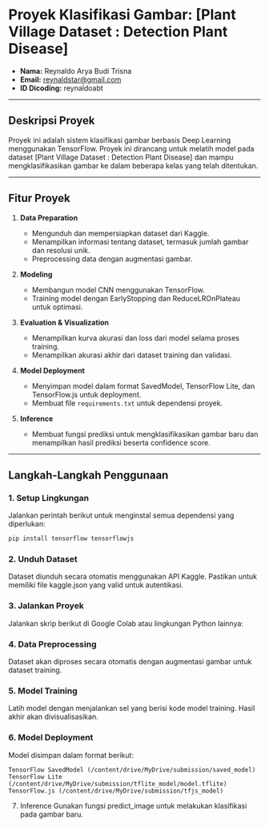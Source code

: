 # Proyek Klasifikasi Gambar: [Plant Village Dataset : Detection Plant Disease]
- **Nama:** Reynaldo Arya Budi Trisna
- **Email:** reynaldstar@gmail.com
- **ID Dicoding:** reynaldoabt

---

## Deskripsi Proyek
Proyek ini adalah sistem klasifikasi gambar berbasis Deep Learning menggunakan TensorFlow. Proyek ini dirancang untuk melatih model pada dataset [Plant Village Dataset : Detection Plant Disease] dan mampu mengklasifikasikan gambar ke dalam beberapa kelas yang telah ditentukan.

---

## Fitur Proyek
1. **Data Preparation**
   - Mengunduh dan mempersiapkan dataset dari Kaggle.
   - Menampilkan informasi tentang dataset, termasuk jumlah gambar dan resolusi unik.
   - Preprocessing data dengan augmentasi gambar.

2. **Modeling**
   - Membangun model CNN menggunakan TensorFlow.
   - Training model dengan EarlyStopping dan ReduceLROnPlateau untuk optimasi.

3. **Evaluation & Visualization**
   - Menampilkan kurva akurasi dan loss dari model selama proses training.
   - Menampilkan akurasi akhir dari dataset training dan validasi.

4. **Model Deployment**
   - Menyimpan model dalam format SavedModel, TensorFlow Lite, dan TensorFlow.js untuk deployment.
   - Membuat file `requirements.txt` untuk dependensi proyek.

5. **Inference**
   - Membuat fungsi prediksi untuk mengklasifikasikan gambar baru dan menampilkan hasil prediksi beserta confidence score.

---

## Langkah-Langkah Penggunaan

### 1. **Setup Lingkungan**
Jalankan perintah berikut untuk menginstal semua dependensi yang diperlukan:
```bash
pip install tensorflow tensorflowjs
```
### 2. **Unduh Dataset**
Dataset diunduh secara otomatis menggunakan API Kaggle. Pastikan untuk memiliki file kaggle.json yang valid untuk autentikasi.

### 3. Jalankan Proyek
Jalankan skrip berikut di Google Colab atau lingkungan Python lainnya:

### 4. Data Preprocessing
Dataset akan diproses secara otomatis dengan augmentasi gambar untuk dataset training.

### 5. Model Training
Latih model dengan menjalankan sel yang berisi kode model training. Hasil akhir akan divisualisasikan.

### 6. Model Deployment
Model disimpan dalam format berikut:
```
TensorFlow SavedModel (/content/drive/MyDrive/submission/saved_model)
TensorFlow Lite (/content/drive/MyDrive/submission/tflite_model/model.tflite)
TensorFlow.js (/content/drive/MyDrive/submission/tfjs_model)
```

7. Inference
Gunakan fungsi predict_image untuk melakukan klasifikasi pada gambar baru.

